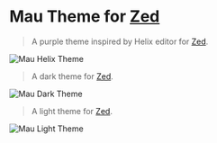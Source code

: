 # Mau Theme for [Zed](https://zed.dev)

> A purple theme inspired by Helix editor for [Zed](https://zed.dev).

![Mau Helix Theme](helix-theme.png)

> A dark theme for [Zed](https://zed.dev).

![Mau Dark Theme](dark.png)

> A light theme for [Zed](https://zed.dev).

![Mau Light Theme](light.png)
